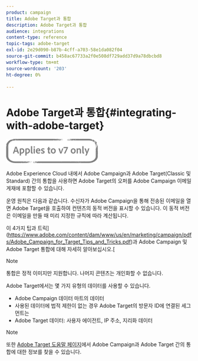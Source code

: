 ```yaml
---
product: campaign
title: Adobe Target과 통합
description: Adobe Target과 통합
audience: integrations
content-type: reference
topic-tags: adobe-target
exl-id: 2e29d090-b87b-4cff-a703-58e1da082f04
source-git-commit: b458ac67733a2f0e508df729add37d9a78dbcbd8
workflow-type: tm+mt
source-wordcount: '203'
ht-degree: 0%

---
```


# Adobe Target과 통합{#integrating-with-adobe-target}

![](../../assets/v7-only.svg)

Adobe Experience Cloud 내에서 Adobe Campaign과 Adobe Target(Classic 및 Standard) 간의 통합을 사용하면 Adobe Target의 오퍼를 Adobe Campaign 이메일 게재에 포함할 수 있습니다.

운영 원칙은 다음과 같습니다. 수신자가 Adobe Campaign을 통해 전송된 이메일을 열면 Adobe Target을 호출하여 컨텐츠의 동적 버전을 표시할 수 있습니다. 이 동적 버전은 이메일을 만들 때 미리 지정한 규칙에 따라 계산됩니다.

이 4가지 팁과 트릭](https://www.adobe.com/content/dam/www/us/en/marketing/campaign/pdfs/Adobe_Campaign_for_Target_Tips_and_Tricks.pdf)과 Adobe Campaign 및 Adobe Target 통합에 대해 자세히 알아보십시오.[
>[!NOTE]
>
>통합은 정적 이미지만 지원합니다. 나머지 콘텐츠는 개인화할 수 없습니다.

Adobe Target에서는 몇 가지 유형의 데이터를 사용할 수 있습니다.

* Adobe Campaign 데이터 마트의 데이터
* 사용된 데이터에 법적 제한이 없는 경우 Adobe Target의 방문자 ID에 연결된 세그먼트는
* Adobe Target 데이터: 사용자 에이전트, IP 주소, 지리화 데이터

>[!NOTE]
>
>또한 [Adobe Target 도움말 페이지](https://experienceleague.adobe.com/docs/target/using/integrate/campaign-and-target.html)에서 Adobe Campaign과 Adobe Target 간의 통합에 대한 정보를 찾을 수 있습니다.
